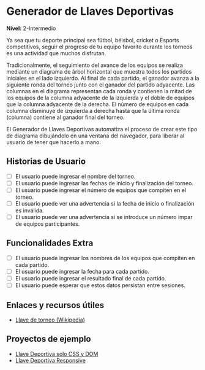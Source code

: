 # Generador de Llaves Deportivas  
**Nivel:** 2-Intermedio  
  
Ya sea que tu deporte principal sea fútbol, béisbol, cricket o Esports competitivos, seguir el progreso de tu equipo favorito durante los torneos es una actividad que muchos disfrutan.  
  
Tradicionalmente, el seguimiento del avance de los equipos se realiza mediante un diagrama de árbol horizontal que muestra todos los partidos iniciales en el lado izquierdo. Al final de cada partido, el ganador avanza a la siguiente ronda del torneo junto con el ganador del partido adyacente. Las columnas en el diagrama representan cada ronda y contienen la mitad de los equipos de la columna adyacente de la izquierda y el doble de equipos que la columna adyacente de la derecha. El número de equipos en cada columna disminuye de izquierda a derecha hasta que la última ronda (columna) contiene al ganador final del torneo.  
  
El Generador de Llaves Deportivas automatiza el proceso de crear este tipo de diagrama dibujándolo en una ventana del navegador, para liberar al usuario de tener que hacerlo a mano.  
  
## Historias de Usuario  
  
-   [ ] El usuario puede ingresar el nombre del torneo.  
-   [ ] El usuario puede ingresar las fechas de inicio y finalización del torneo.  
-   [ ] El usuario puede ingresar el número de equipos que compiten en el torneo.  
-   [ ] El usuario puede ver una advertencia si la fecha de inicio o finalización es inválida.  
-   [ ] El usuario puede ver una advertencia si se introduce un número impar de equipos participantes.  
  
## Funcionalidades Extra  
  
-   [ ] El usuario puede ingresar los nombres de los equipos que compiten en cada partido.  
-   [ ] El usuario puede ingresar la fecha para cada partido.  
-   [ ] El usuario puede ingresar el resultado final de cada partido.  
-   [ ] El usuario puede esperar que estos datos persistan entre sesiones.  
  
## Enlaces y recursos útiles  
  
- [Llave de torneo (Wikipedia)](https://es.wikipedia.org/wiki/Cuadro_(torneo))  
  
## Proyectos de ejemplo  
  
- [Llave Deportiva solo CSS y DOM](https://codepen.io/cbleslie/pen/ZOLLXg)  
- [Llave Deportiva Responsive](https://codepen.io/MrCaseiro/pen/bxJpwV)  